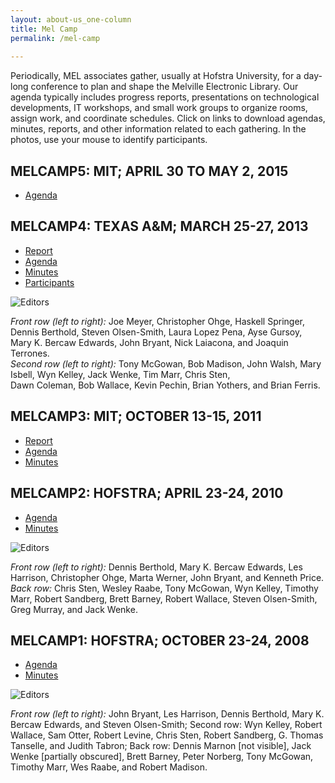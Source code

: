 ```yaml
---
layout: about-us_one-column
title: Mel Camp
permalink: /mel-camp
 
---
```

 
Periodically, MEL associates gather, usually at Hofstra University, for a day-long conference to plan and shape the Melville Electronic Library. Our agenda typically includes progress reports, presentations on technological developments, IT workshops, and small work groups to organize rooms, assign work, and coordinate schedules. Click on links to download agendas, minutes, reports, and other information related to each gathering. In the photos, use your mouse to identify participants.

## MELCAMP5: MIT; APRIL 30 TO MAY 2, 2015

-   [Agenda](https://mel.hofstra.edu/staging/mel_camp5_agenda)

## MELCAMP4: TEXAS A&M; MARCH 25-27, 2013

-   [Report](https://mel.hofstra.edu/staging/mel_camp4_report)
-   [Agenda](https://mel.hofstra.edu/staging/mel_camp4_agenda)
-   [Minutes](https://mel.hofstra.edu/staging/mel_camp4_minutes)
-   [Participants](https://mel.hofstra.edu/staging/mel_camp4_participants)

![Editors](/images/mel_scholars_group2013_lg.jpg)  
  
_Front row (left to right):_  Joe Meyer, Christopher Ohge, Haskell Springer, Dennis Berthold, Steven Olsen-Smith, Laura Lopez Pena, Ayse Gursoy,  
Mary K. Bercaw Edwards, John Bryant, Nick Laiacona, and Joaquin Terrones.  
_Second row (left to right):_  Tony McGowan, Bob Madison, John Walsh, Mary Isbell, Wyn Kelley, Jack Wenke, Tim Marr, Chris Sten,  
Dawn Coleman, Bob Wallace, Kevin Pechin, Brian Yothers, and Brian Ferris.

## MELCAMP3: MIT; OCTOBER 13-15, 2011

-   [Report](https://mel.hofstra.edu/staging/mel_camp3_report)
-   [Agenda](https://mel.hofstra.edu/staging/mel_camp3_agenda)
-   [Minutes](https://mel.hofstra.edu/staging/mel_camp3_minutes)

## MELCAMP2: HOFSTRA; APRIL 23-24, 2010

-   [Agenda](https://mel.hofstra.edu/staging/mel_camp2_agenda)
-   [Minutes](https://mel.hofstra.edu/staging/mel_camp2_minutes)

![Editors](/images/mel_scholars_group2010_lg.jpg)  
  
_Front row (left to right):_  Dennis Berthold, Mary K. Bercaw Edwards, Les Harrison, Christopher Ohge, Marta Werner, John Bryant, and Kenneth Price.  
_Back row:_  Chris Sten, Wesley Raabe, Tony McGowan, Wyn Kelley, Timothy Marr, Robert Sandberg, Brett Barney, Robert Wallace, Steven Olsen-Smith, Greg Murray, and Jack Wenke.

## MELCAMP1: HOFSTRA; OCTOBER 23-24, 2008

-   [Agenda](https://mel.hofstra.edu/staging/mel_camp1_agenda)
-   [Minutes](https://mel.hofstra.edu/staging/mel_camp1_minutes)

![Editors](/images/mel_scholars_group2008_lg.jpg)  
  
_Front row (left to right):_  John Bryant, Les Harrison, Dennis Berthold, Mary K. Bercaw Edwards, and Steven Olsen-Smith; Second row: Wyn Kelley, Robert Wallace, Sam Otter, Robert Levine, Chris Sten, Robert Sandberg, G. Thomas Tanselle, and Judith Tabron; Back row: Dennis Marnon [not visible], Jack Wenke [partially obscured], Brett Barney, Peter Norberg, Tony McGowan, Timothy Marr, Wes Raabe, and Robert Madison.